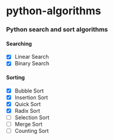 # python-algorithms

### Python search and sort algorithms


#### Searching

- [x] Linear Search
- [x] Binary Search

#### Sorting

- [x] Bubble Sort
- [x] Insertion Sort
- [x] Quick Sort
- [x] Radix Sort
- [ ] Selection Sort
- [ ] Merge Sort
- [ ] Counting Sort